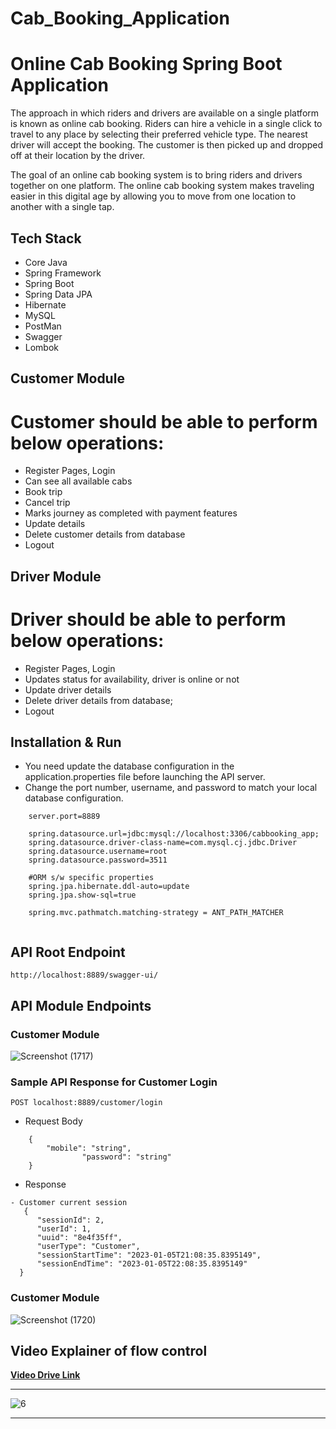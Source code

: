 # Cab_Booking_Application
# Online Cab Booking Spring Boot Application

The approach in which riders and drivers are available on a single platform is known as online cab booking. Riders can hire a vehicle in a single click to travel to any place by selecting their preferred vehicle type. The nearest driver will accept the booking. The customer is then picked up and dropped off at their location by the driver.

The goal of an online cab booking system is to bring riders and drivers together on one platform. The online cab booking system makes traveling easier in this digital age by allowing you to move from one location to another with a single tap.


## Tech Stack

- Core Java
- Spring Framework
- Spring Boot
- Spring Data JPA
- Hibernate
- MySQL
- PostMan
- Swagger
- Lombok

## Customer Module

# Customer should  be able to perform below operations:  

- Register Pages, Login 
- Can see all available cabs
- Book trip
- Cancel trip
- Marks journey as completed with payment features
- Update details
- Delete customer details from database
- Logout

## Driver Module

# Driver should be able to perform below operations:

- Register Pages, Login
- Updates status for availability, driver is online or not
- Update driver details
- Delete driver details from database;
- Logout

## Installation & Run

- You need update the database configuration in the application.properties file before launching the API server.
- Change the port number, username, and password to match your local database configuration.

```
    server.port=8889

    spring.datasource.url=jdbc:mysql://localhost:3306/cabbooking_app;
    spring.datasource.driver-class-name=com.mysql.cj.jdbc.Driver
    spring.datasource.username=root
    spring.datasource.password=3511
    
    #ORM s/w specific properties
    spring.jpa.hibernate.ddl-auto=update
    spring.jpa.show-sql=true

    spring.mvc.pathmatch.matching-strategy = ANT_PATH_MATCHER


```

## API Root Endpoint

`http://localhost:8889/swagger-ui/`

## API Module Endpoints

### Customer Module

![Screenshot (1717)](https://user-images.githubusercontent.com/101390725/210823727-4a04e19d-e667-403f-8357-c99ce712f198.png) 

### Sample API Response for Customer Login

`POST localhost:8889/customer/login`

- Request Body

```
	{
  		"mobile": "string",
                "password": "string"
	}
```

- Response

```
- Customer current session
   {
	  "sessionId": 2,
	  "userId": 1,
	  "uuid": "8e4f35ff",
	  "userType": "Customer",
	  "sessionStartTime": "2023-01-05T21:08:35.8395149",
	  "sessionEndTime": "2023-01-05T22:08:35.8395149"
  }

```

### Customer Module

![Screenshot (1720)](https://user-images.githubusercontent.com/101390725/210823236-5975a29c-341e-4f38-8a06-45dc829f2aab.png)


## Video Explainer of flow control

<a href="https://drive.google.com/file/d/1Rd4X7QPTFs5r3PWmyLEfo6529FRw_oXs/view?usp=sharing">**Video Drive Link** </a> 


---

 ![6](https://user-images.githubusercontent.com/36689521/204778350-49507557-c070-477b-a571-052fc593ea72.jpg)

---


